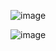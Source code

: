 ![image](https://user-images.githubusercontent.com/99844537/170177074-6dc783d0-8dc2-4eac-9b80-ffc387a6e072.png)

![image](https://user-images.githubusercontent.com/99844537/170177100-a14d47e8-f1e6-44df-a4ea-4f0a5fddcb32.png)

